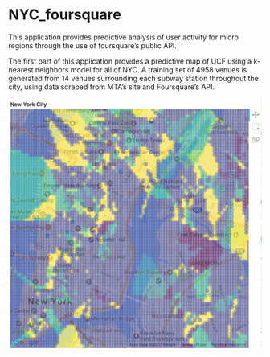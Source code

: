 # NYC_foursquare


This application provides predictive analysis of user activity for micro regions through the use of foursquare’s public API. 

The first part of this application provides a predictive map of UCF using a k-nearest neighbors model for all of NYC. A training set of 4958 venues is generated from 14 venues surrounding each subway station throughout the city, using data scraped from MTA’s site and Foursquare’s API. 

![alt text](k-near_ucf_plot.tiff "Predicted user check-in frequency")

